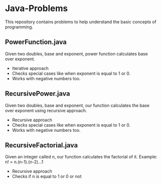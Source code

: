 # Java-Problems

This repository contains problems to help understand the basic concepts of programming. 

## PowerFunction.java

Given two doubles, base and exponent, power function calculates base over exponent. 

* Iterative approach
* Checks special cases like when exponent is equal to 1 or 0.
* Works with negative numbers too.

## RecursivePower.java

Given two doubles, base and exponent, our function calculates the base over exponent using recursive approach.

* Recursive approach
* Checks special cases like when exponent is equal to 1 or 0.
* Works with negative numbers too.

## RecursiveFactorial.java

Given an integer called n, our function calculates the factorial of it. Example: n! = n.(n-1).(n-2)...1

* Recursive approach
* Checks if n is equal to 1 or 0 or not
